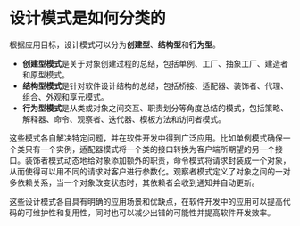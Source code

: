 # 设计模式是如何分类的

根据应用目标，设计模式可以分为**创建型**、**结构型**和**行为型**。

+ **创建型模式**是关于对象创建过程的总结，包括单例、工厂、抽象工厂、建造者和原型模式。
+ **结构型模式**是针对软件设计结构的总结，包括桥接、适配器、装饰者、代理、组合、外观和享元模式。
+ **行为型模式**是从类或对象之间交互、职责划分等角度总结的模式，包括策略、解释器、命令、观察者、迭代器、模板方法和访问者模式。

这些模式各自解决特定问题，并在软件开发中得到广泛应用。比如单例模式确保一个类只有一个实例，适配器模式将一个类的接口转换为客户端所期望的另一个接口。装饰者模式动态地给对象添加额外的职责，命令模式将请求封装成一个对象，从而使得可以用不同的请求对客户进行参数化。观察者模式定义了对象之间的一对多依赖关系，当一个对象改变状态时，其依赖者会收到通知并自动更新。

这些设计模式各自具有明确的应用场景和优缺点，在软件开发中的应用可以提高代码的可维护性和复用性，同时也可以减少出错的可能性并提高软件开发效率。

